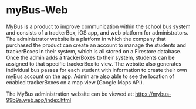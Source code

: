 # myBus-Web
MyBus is a product to improve communication within the school bus system and consists of a trackerBox, iOS app, and web platform for administrators. The administrator website is a platform in which the company that purchased the product can create an account to manage the students and trackerBoxes in their system, which is all stored on a Firestore database. Once the admin adds a trackerBoxes to their system, students can be assigned to that specific trackerBox to view. The website also generates individual bus passes for each student with information to create their own myBus account on the app. Admin are also able to see the location of enabled trackerBoxes on a map view (Google Maps API). 

The MyBus administration website can be viewed at: https://mybus-99b9a.web.app/index.html
